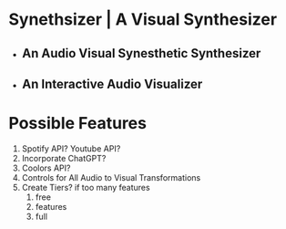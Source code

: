 # Synethsizer | A Visual Synthesizer

- ## An Audio Visual Synesthetic Synthesizer

- ## An Interactive Audio Visualizer

# Possible Features

1. Spotify API? Youtube API?
1. Incorporate ChatGPT?
1. Coolors API?
1. Controls for All Audio to Visual Transformations
1. Create Tiers? if too many features
   1. free
   1. features
   1. full
